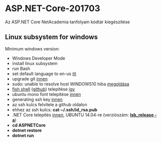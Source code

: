 # ASP.NET-Core-201703
Az ASP.NET Core NetAcademia tanfolyam kódtár kiegészítése

## Linux subsystem for windows

Minimum windows version:

- Windows Developer Mode
- install linux subsystem 
- run Bash
- set default language to en-us [itt](http://superuser.com/a/1108092/391048)
- upgrade git [innen](http://unix.stackexchange.com/a/170831)
- sudo: unable to resolve host WINDOWS10 hiba [megoldása](http://askubuntu.com/a/59517/557836)
- [fish shell](http://fishshell.com/) ([github](https://github.com/oh-my-fish/oh-my-fish)) telepítése [így](https://www.hanselman.com/blog/InstallingFishShellOnUbuntuOnWindows10.aspx)
- ubuntu mono font telepítése [innen](http://font.ubuntu.com/)
- generating ssh key [innen](https://help.github.com/articles/generating-a-new-ssh-key-and-adding-it-to-the-ssh-agent/#platform-linux)
- az ssh kulcs felvitele a github oldalon
- ehhez az ssh kulcs: **cat ~/.ssh/id_rsa.pub**
- .NET Core telepítés [innen](https://www.microsoft.com/net/core#linuxubuntu), UBUNTU 14.04-re (verziószám: [**lsb_release -a**](https://help.ubuntu.com/community/CheckingYourUbuntuVersion))
- **cd ASPNETCore**
- **dotnet restore**
- **dotnet run**
